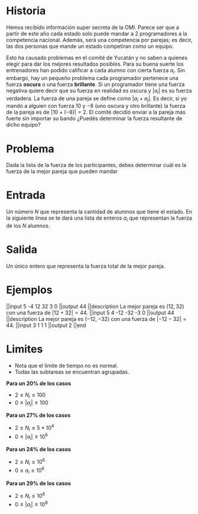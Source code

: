 # Historia

Hemos recibido información super secreta de la OMI. Parece ser que a partir de este año cada estado solo puede mandar a $2$ programadores a la competencia nacional. Además, será una competencia por parejas; es decir, las dos personas que mande un estado competiran como un equipo.

Esto ha causado problemas en el comité de Yucatán y no saben a quienes elegir para dar los mejores resultados posibles. Para su buena suerte los entrenadores han podido calificar a cada alumno con cierta fuerza $a_i$. Sin embargo, hay un pequeño problema cada programador pertenece una fuerza **oscura** o una fuerza **brillante**. Si un programador tiene una fuerza negativa quiere decir que su fuerza en realidad es oscura y $|a_i|$ es su fuerza verdadera. La fuerza de una pareja se define como $|a_i + a_j|$. Es decir, si yo mando a alguien con fuerza $10$ y $-8$ (uno oscura y otro brillante) la fuerza de la pareja es de $|10 + (-8)| = 2$.
El comité decidió enviar a la pareja más fuerte sin importar su bando ¿Puedés determinar la fuerza resultante de dicho equipo?

# Problema

Dada la lista de la fuerza de los participantes, debes determinar cuál es la fuerza de la mejor pareja que pueden mandar

# Entrada

Un número $N$ que representa la cantidad de alumnos que tiene el estado. En la siguiente línea se te dará una lista de enteros $a_i$ que representan la fuerza de los $N$ alumnos.

# Salida

Un único entero que representa la fuerza total de la mejor pareja.

# Ejemplos

||input
5
-4 12 32 3 0
||output
44
||description
La mejor pareja es $(12, 32)$ con una fuerza de $|12 + 32| = 44$.
||input
5
4 -12 -32 -3 0
||output
44
||description
La mejor pareja es $(-12, -32)$ con una fuerza de $|-12 - 32| = 44$.
||input
3
1 1 1
||output
2
||end

# Limites

- Nota que el limite de tiempo no es normal.
- Todas las subtareas se encuentran agrupadas.

**Para un 20% de los casos**

- $2 \leq N_i \leq 100$
- $0 \leq |a_j| \leq 100$

**Para un 27% de los casos**

- $2 \leq N_i \leq 5 \times 10^4$
- $0 \leq |a_i| \leq 10^6$

**Para un 24% de los casos**

- $2 \leq N_i \leq 10^6$
- $0 \leq a_i \leq 10^6$

**Para un 29% de los casos**

- $2 \leq N_i \leq 10^6$
- $0 \leq |a_i| \leq 10^8$